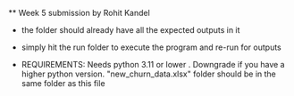 ** Week 5 submission by Rohit Kandel
- the folder should already have all the expected outputs in it 
- simply hit the run folder to execute the program and re-run for outputs

- REQUIREMENTS:
  Needs python 3.11 or lower . Downgrade if you have a higher python version.
  "new_churn_data.xlsx" folder should be in the same folder as this file
